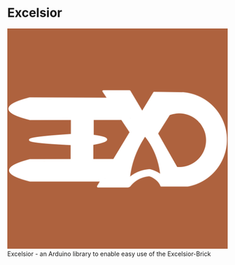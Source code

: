 # Excelsior
![Logo](Logo/Logo.jpg)
Excelsior - an Arduino library to enable easy use of the Excelsior-Brick
